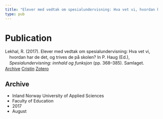 ```yaml
---
title: "Elever med vedtak om spesialundervisning: Hva vet vi, hvordan har de det, og trives de på skolen?"
type: pub
---
```

<h1>Publication</h1>
<article id="csl-bib-container-SK9TG8JI" class="csl-bib-container">
  <div class="csl-bib-body" style="line-height: 1.35; padding-left: 1em; text-indent:-1em;">
  <div class="csl-entry">Lekhal, R. (2017). Elever med vedtak om spesialundervisning: Hva vet vi, hvordan har de det, og trives de p&#xE5; skolen? In P. Haug (Ed.), <i>Spesialundervisning: innhald og funksjon</i> (pp. 368&#x2013;385). Samlaget.</div>
</div>
  <div class="csl-bib-buttons">
    <a href="#taxonomy-article-SK9TG8JI" class="csl-bib-button">Archive</a>
    <a href="https://app.cristin.no/results/show.jsf?id=1484723" alt="Cristin URL" class="csl-bib-button">Cristin</a>
    <a href="http://zotero.org/groups/5022929/items/SK9TG8JI" alt="Zotero URL" class="csl-bib-button">Zotero</a>
  </div>
  <div id="csl-bib-meta-container-SK9TG8JI"></div>
</article>
<div id="csl-bib-meta-SK9TG8JI" class="csl-bib-meta">
  <article id="taxonomy-article-SK9TG8JI" class="taxonomy-article">
    <h1>Archive</h1>
    <ul>
      <li>Inland Norway University of Applied Sciences</li>
      <li>Faculty of Education</li>
      <li>2017</li>
      <li>August</li>
    </ul>
  </article>
</div>
